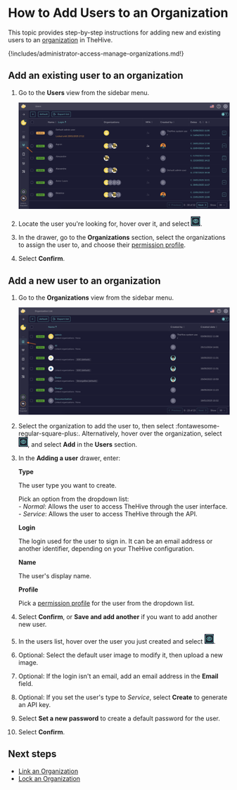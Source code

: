 # How to Add Users to an Organization

This topic provides step-by-step instructions for adding new and existing users to an [organization](about-organizations.md) in TheHive.

{!includes/administrator-access-manage-organizations.md!}

## Add an existing user to an organization

1. Go to the **Users** view from the sidebar menu.

    ![Users view](../../images/administration-guides/add-users-to-an-organization-existing.png)

2. Locate the user you're looking for, hover over it, and select ![Eye](../../images/administration-guides/manage-organizations-eye.png).

3. In the drawer, go to the **Organizations** section, select the organizations to assign the user to, and choose their [permission profile](../../administration/profiles.md).

4. Select **Confirm**.

## Add a new user to an organization

1. Go to the **Organizations** view from the sidebar menu.

    ![Organizations view](../../images/administration-guides/manage-organizations-organizations-view.png) 

2. Select the organization to add the user to, then select :fontawesome-regular-square-plus:. Alternatively, hover over the organization, select ![Eye](../../images/administration-guides/manage-organizations-eye.png), and select **Add** in the **Users** section.

3. In the **Adding a user** drawer, enter:

    **Type**

    The user type you want to create.

    Pick an option from the dropdown list:   
        - *Normal*: Allows the user to access TheHive through the user interface.  
        - *Service*: Allows the user to access TheHive through the API.

    **Login**

    The login used for the user to sign in. It can be an email address or another identifier, depending on your TheHive configuration.

    **Name**

    The user's display name.

    **Profile**

    Pick a [permission profile](../../administration/profiles.md) for the user from the dropdown list.

4. Select **Confirm**, or **Save and add another** if you want to add another new user.

5. In the users list, hover over the user you just created and select ![Eye](../../images/administration-guides/manage-organizations-eye.png).

6. Optional: Select the default user image to modify it, then upload a new image.

7. Optional: If the login isn't an email, add an email address in the **Email** field.

8. Optional: If you set the user's type to *Service*, select **Create** to generate an API key.

9. Select **Set a new password** to create a default password for the user.

10. Select **Confirm**.

## Next steps

* [Link an Organization](link-an-organization.md)
* [Lock an Organization](lock-an-organization.md)